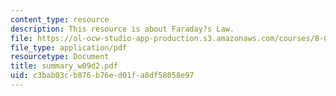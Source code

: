 ```yaml
---
content_type: resource
description: This resource is about Faraday?s Law.
file: https://ol-ocw-studio-app-production.s3.amazonaws.com/courses/8-02-physics-ii-electricity-and-magnetism-spring-2007/c3bab03cb876b76ed01fa8df58058e97_summary_w09d2.pdf
file_type: application/pdf
resourcetype: Document
title: summary_w09d2.pdf
uid: c3bab03c-b876-b76e-d01f-a8df58058e97
---
```

